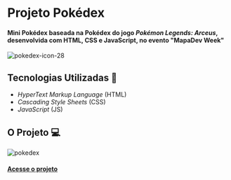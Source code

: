 # Projeto Pokédex
#### Mini Pokédex baseada na Pokédex do jogo _Pokémon Legends: Arceus_, desenvolvida com HTML, CSS e JavaScript, no evento "MapaDev Week"
![pokedex-icon-28](https://user-images.githubusercontent.com/59178745/174316128-8c93e631-5b2b-4427-a3aa-a4e65a0fa8d4.png)
## Tecnologias Utilizadas &#x1F680;
+ _HyperText Markup Language_ (HTML)
+ _Cascading Style Sheets_ (CSS)
+ _JavaScript_ (JS)
## O Projeto &#x1F4BB;
![pokedex](https://user-images.githubusercontent.com/59178745/174316617-fa197ff8-9c7f-496d-868e-8b9c3bd81a86.PNG)
#### [Acesse o projeto](https://josec-junior.github.io/projeto-pokedex-mapadev-week/)
